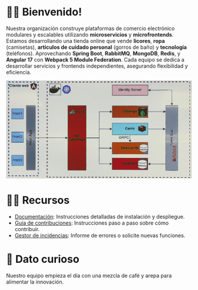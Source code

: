 # 🙋‍♀️ **Bienvenido!**  
Nuestra organización construye plataformas de comercio electrónico modulares y escalables utilizando **microservicios** y **microfrontends**. Estamos desarrollando una tienda online que vende **licores**, **ropa** (camisetas), **artículos de cuidado personal** (gorros de baño) y **tecnología** (teléfonos). Aprovechando **Spring Boot**, **RabbitMQ**, **MongoDB**, **Redis**, y **Angular 17** con **Webpack 5 Module Federation**. Cada equipo se dedica a desarrollar servicios y frontends independientes, asegurando flexibilidad y eficiencia.

<p align="center">
  <img src="https://raw.githubusercontent.com/software2uis/.github/main/profile/arquitectura.jpeg" alt="Imagen de la arquitectura"  width="800">
</p>

# 👩‍💻 **Recursos**  
- [Documentación](#): Instrucciones detalladas de instalación y despliegue.
- [Guía de contribuciones](https://github.com/software2uis/.github/blob/main/CONTRIBUTING.md): Instrucciones paso a paso sobre cómo contribuir.
- [Gestor de incidencias](#): Informe de errores o solicite nuevas funciones.

# 🍿 **Dato curioso**  
Nuestro equipo empieza el día con una mezcla de café y arepa para alimentar la innovación.
